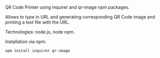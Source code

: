QR Code Printer using inquirer and qr-image npm packages.

Allows to type in URL and generating corresponding QR Code image and printing a text file with the URL.

Technologies:
node.js, node npm.


Installation via npm:

```npm install inquirer qr-image```
